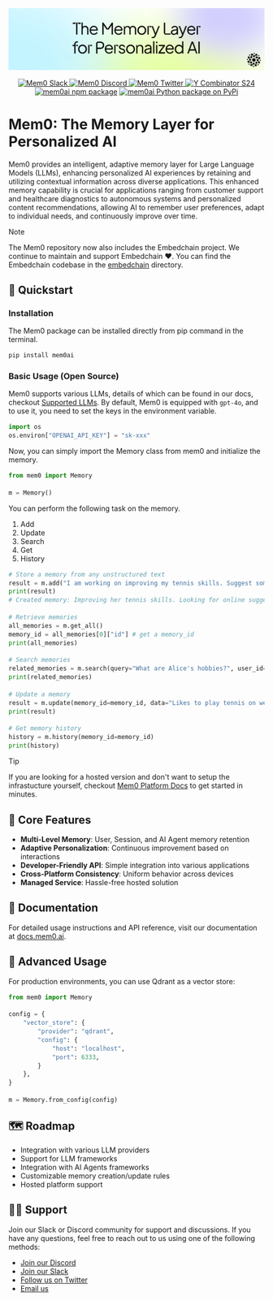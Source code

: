 <p align="center">
  <img src="docs/images/banner.png" width="800px" alt="Mem0 Logo">
</p>

<p align="center">
  <a href="https://mem0.ai/slack">
    <img src="https://img.shields.io/badge/slack-mem0-brightgreen.svg?logo=slack" alt="Mem0 Slack">
  </a>
  <a href="https://mem0.ai/discord">
    <img src="https://dcbadge.vercel.app/api/server/6PzXDgEjG5?style=flat" alt="Mem0 Discord">
  </a>
  <a href="https://x.com/mem0ai">
    <img src="https://img.shields.io/twitter/follow/mem0ai" alt="Mem0 Twitter">
  </a>
  <a href="https://www.ycombinator.com/companies/mem0"><img src="https://img.shields.io/badge/Y%20Combinator-S24-orange?style=flat-square" alt="Y Combinator S24"></a>
  <a href="https://www.npmjs.com/package/mem0ai"><img src="https://img.shields.io/npm/v/mem0ai?style=flat-square&label=npm+mem0ai" alt="mem0ai npm package"></a>
  <a href="https://pypi.python.org/pypi/mem0ai"><img src="https://img.shields.io/pypi/v/mem0ai.svg?style=flat-square&label=pypi+mem0ai" alt="mem0ai Python package on PyPi"></a>
</p>

# Mem0: The Memory Layer for Personalized AI

Mem0 provides an intelligent, adaptive memory layer for Large Language Models (LLMs), enhancing personalized AI experiences by retaining and utilizing contextual information across diverse applications. This enhanced memory capability is crucial for applications ranging from customer support and healthcare diagnostics to autonomous systems and personalized content recommendations, allowing AI to remember user preferences, adapt to individual needs, and continuously improve over time.

> [!NOTE]
> The Mem0 repository now also includes the Embedchain project. We continue to maintain and support Embedchain ❤️. You can find the Embedchain codebase in the [embedchain](https://github.com/mem0ai/mem0/tree/main/embedchain) directory.
## 🚀 Quickstart

### Installation

The Mem0 package can be installed directly from pip command in the terminal. 

```bash
pip install mem0ai
```

### Basic Usage (Open Source)

Mem0 supports various LLMs, details of which can be found in our docs, checkout [Supported LLMs](https://docs.mem0.ai/llms). By default, Mem0 is equipped with ```gpt-4o```, and to use it, you need to set the keys in the environment variable.

```python
import os
os.environ["OPENAI_API_KEY"] = "sk-xxx"
```

Now, you can simply import the Memory class from mem0 and initialize the memory.

```python
from mem0 import Memory

m = Memory()
```

You can perform the following task on the memory.
1. Add
2. Update
3. Search
4. Get
5. History

```python
# Store a memory from any unstructured text
result = m.add("I am working on improving my tennis skills. Suggest some online courses.", user_id="alice", metadata={"category": "hobbies"})
print(result)
# Created memory: Improving her tennis skills. Looking for online suggestions.

# Retrieve memories
all_memories = m.get_all()
memory_id = all_memories[0]["id"] # get a memory_id
print(all_memories)

# Search memories
related_memories = m.search(query="What are Alice's hobbies?", user_id="alice")
print(related_memories)

# Update a memory
result = m.update(memory_id=memory_id, data="Likes to play tennis on weekends")
print(result)

# Get memory history
history = m.history(memory_id=memory_id)
print(history)
```

> [!TIP]
> If you are looking for a hosted version and don't want to setup the infrastucture yourself, checkout [Mem0 Platform Docs](https://docs.mem0.ai/platform/quickstart) to get started in minutes.

## 🔑 Core Features

- **Multi-Level Memory**: User, Session, and AI Agent memory retention
- **Adaptive Personalization**: Continuous improvement based on interactions
- **Developer-Friendly API**: Simple integration into various applications
- **Cross-Platform Consistency**: Uniform behavior across devices
- **Managed Service**: Hassle-free hosted solution

## 📖 Documentation

For detailed usage instructions and API reference, visit our documentation at [docs.mem0.ai](https://docs.mem0.ai).

## 🔧 Advanced Usage

For production environments, you can use Qdrant as a vector store:

```python
from mem0 import Memory

config = {
    "vector_store": {
        "provider": "qdrant",
        "config": {
            "host": "localhost",
            "port": 6333,
        }
    },
}

m = Memory.from_config(config)
```

## 🗺️ Roadmap

- Integration with various LLM providers
- Support for LLM frameworks
- Integration with AI Agents frameworks
- Customizable memory creation/update rules
- Hosted platform support

## 🙋‍♂️ Support
Join our Slack or Discord community for support and discussions.
If you have any questions, feel free to reach out to us using one of the following methods:

- [Join our Discord](https://embedchain.ai/discord)
- [Join our Slack](https://embedchain.ai/slack)
- [Follow us on Twitter](https://twitter.com/mem0ai)
- [Email us](mailto:founders@mem0.ai)
